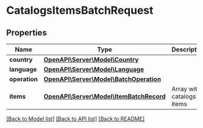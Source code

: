 # CatalogsItemsBatchRequest

## Properties
Name | Type | Description | Notes
------------ | ------------- | ------------- | -------------
**country** | [**OpenAPI\Server\Model\Country**](Country.md) |  | [optional] 
**language** | [**OpenAPI\Server\Model\Language**](Language.md) |  | [optional] 
**operation** | [**OpenAPI\Server\Model\BatchOperation**](BatchOperation.md) |  | [optional] 
**items** | [**OpenAPI\Server\Model\ItemBatchRecord**](ItemBatchRecord.md) | Array with catalogs items | [optional] 

[[Back to Model list]](../README.md#documentation-for-models) [[Back to API list]](../README.md#documentation-for-api-endpoints) [[Back to README]](../README.md)


